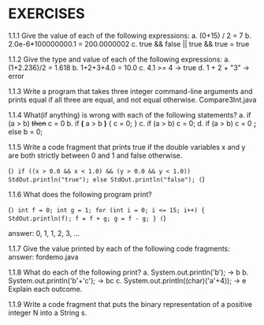# EXERCISES

1.1.1 Give the value of each of the following expressions:
    a. (0+15) / 2 = 7
    b. 2.0e-6*100000000.1 = 200.0000002
    c. true && false || true && true = true

1.1.2 Give the type and value of each of the following expressions:
    a. (1+2.236)/2 = 1.618
    b. 1+2+3+4.0 = 10.0
    c. 4.1 >= 4 -> true
    d. 1 + 2 + "3" -> error

1.1.3 Write a program that takes three integer command-line arguments and prints equal if all three are equal, and not equal otherwise.
    Compare3Int.java

1.1.4 What(if anything) is wrong with each of the following statements?
    a. if (a > b) ~~then~~ c = 0
    b. if **(** a > b **)** { c = 0; }
    c. if (a > b) c = 0;
    d. if (a > b) c = 0 **;** else b = 0;

1.1.5 Write a code fragment that prints true if the double variables x and y are both strictly between 0 and 1 and false otherwise.

(```)
    if ((x > 0.0 && x < 1.0) && (y > 0.0 && y < 1.0))
        StdOut.println("true");
    else
        StdOut.println("false");
(```)

1.1.6 What does the following program print?

(```)
    int f = 0;
    int g = 1;
    for (int i = 0; i <= 15; i++)
    {
        StdOut.println(f);
        f = f + g;
        g = f - g;
    }
(```)

answer: 
0, 1, 1, 2, 3, ...

1.1.7 Give the value printed by each of the following code fragments:
answer: fordemo.java

1.1.8 What do each of the following print?
a. System.out.println('b'); -> b
b. System.out.println('b'+'c'); -> bc
c. System.out.println((char)('a'+4)); -> e
Explain each outcome.

1.1.9 Write a code fragment that puts the binary representation of a positive integer N into a String s.

